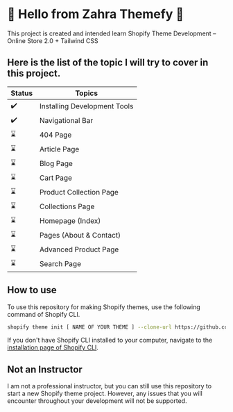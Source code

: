 # :wave: Hello from Zahra Themefy :wave:

This project is created and intended learn Shopify Theme Development – Online Store 2.0 + Tailwind CSS

## Here is the list of the topic I will try to cover in this project.

| Status             | Topics                       |
| ------------------ | ---------------------------- |
| :heavy_check_mark: | Installing Development Tools |
| :heavy_check_mark: | Navigational Bar             |
| :hourglass:        | 404 Page                     |
| :hourglass:        | Article Page                 |
| :hourglass:        | Blog Page                    |
| :hourglass:        | Cart Page                    |
| :hourglass:        | Product Collection Page      |
| :hourglass:        | Collections Page             |
| :hourglass:        | Homepage (Index)             |
| :hourglass:        | Pages (About & Contact)      |
| :hourglass:        | Advanced Product Page        |
| :hourglass:        | Search Page                  |

## How to use

To use this repository for making Shopify themes, use the following command of Shopify CLI.

```sh
shopify theme init [ NAME OF YOUR THEME ] --clone-url https://github.com/aididnibir/zahra-themefy
```

If you don't have Shopify CLI installed to your computer, navigate to the [installation page of Shopify CLI](https://shopify.dev/themes/tools/cli/installation).

## Not an Instructor

I am not a professional instructor, but you can still use this repository to start a new Shopify theme project. However, any issues that you will encounter throughout your development will not be supported.
